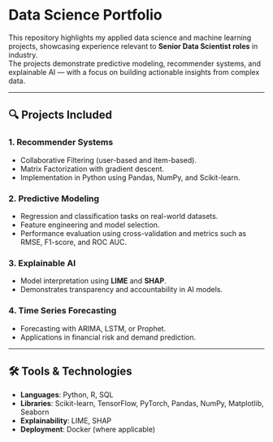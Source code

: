 # Data Science Portfolio

This repository highlights my applied data science and machine learning projects, showcasing experience relevant to **Senior Data Scientist roles** in industry.  
The projects demonstrate predictive modeling, recommender systems, and explainable AI — with a focus on building actionable insights from complex data.

---

## 🔍 Projects Included

### 1. Recommender Systems
- Collaborative Filtering (user-based and item-based).
- Matrix Factorization with gradient descent.
- Implementation in Python using Pandas, NumPy, and Scikit-learn.

### 2. Predictive Modeling
- Regression and classification tasks on real-world datasets.
- Feature engineering and model selection.
- Performance evaluation using cross-validation and metrics such as RMSE, F1-score, and ROC AUC.

### 3. Explainable AI
- Model interpretation using **LIME** and **SHAP**.
- Demonstrates transparency and accountability in AI models.

### 4. Time Series Forecasting
- Forecasting with ARIMA, LSTM, or Prophet.
- Applications in financial risk and demand prediction.

---

## 🛠 Tools & Technologies
- **Languages**: Python, R, SQL  
- **Libraries**: Scikit-learn, TensorFlow, PyTorch, Pandas, NumPy, Matplotlib, Seaborn  
- **Explainability**: LIME, SHAP  
- **Deployment**: Docker (where applicable)  
